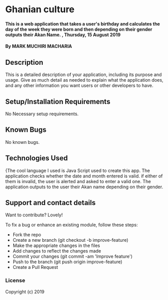 # Ghanian culture
#### This is a web application that takes a user's birthday and calculates the day of the week they were born and then depending on their gender outputs their Akan Name. , Thursday, 15 August 2019
#### By **MARK MUCHIRI MACHARIA**
## Description
This is a detailed description of your application, including its purpose and usage.  Give as much detail as needed to explain what the application does, and any other information you want users or other developers to have. 
## Setup/Installation Requirements
No Necessary setup requirements.
## Known Bugs
No known bugs.
## Technologies Used
{The cool language I used is Java Script used to create this app. The application checks whether the date and month entered is valid. if either of them is invalid,  the user is alerted and asked to enter a valid one. The application outputs to the user their Akan name depending on their gender.  
## Support and contact details
Want to contribute? Lovely!

To fix a bug or enhance an existing module, follow these steps:

* Fork the repo
* Create a new branch (git checkout -b improve-feature)
* Make the appropriate changes in the files
* Add changes to reflect the changes made
* Commit your changes (git commit -am 'Improve feature')
* Push to the branch (git push origin improve-feature)
* Create a Pull Request
### License
Copyright (c) 2019